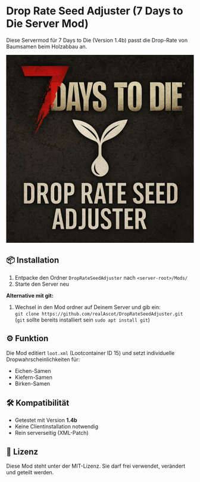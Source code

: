 # Drop Rate Seed Adjuster (7 Days to Die Server Mod)

Diese Servermod für 7 Days to Die (Version 1.4b) passt die Drop-Rate von Baumsamen beim Holzabbau an.  

![Mod-Logo](./assets/mod_logo.png)

## 📦 Installation

1. Entpacke den Ordner `DropRateSeedAdjuster` nach `<server-root>/Mods/`
2. Starte den Server neu

**Alternative mit git:**

1. Wechsel in den Mod ordner auf Deinem Server und gib ein:  
  `git clone https://github.com/realAscot/DropRateSeedAdjuster.git`  
  (`git` sollte bereits installiert sein `sudo apt install git`)

## ⚙️ Funktion

Die Mod editiert `loot.xml` (Lootcontainer ID 15) und setzt individuelle Dropwahrscheinlichkeiten für:

- Eichen-Samen
- Kiefern-Samen
- Birken-Samen

## 🛠️ Kompatibilität

- Getestet mit Version **1.4b**
- Keine Clientinstallation notwendig
- Rein serverseitig (XML-Patch)

## 📄 Lizenz

Diese Mod steht unter der MIT-Lizenz. Sie darf frei verwendet, verändert und geteilt werden.
